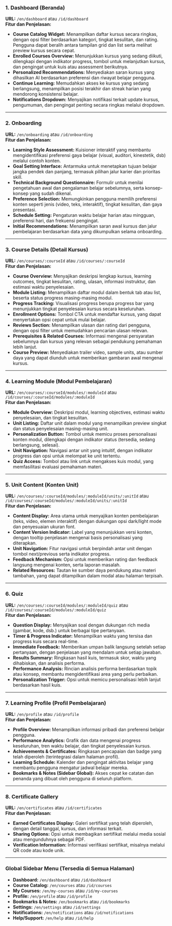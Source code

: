 ### 1. Dashboard (Beranda)

**URL:** `/en/dashboard` atau `/id/dashboard`  
**Fitur dan Penjelasan:**

- **Course Catalog Widget:** Menampilkan daftar kursus secara ringkas, dengan opsi filter berdasarkan kategori, tingkat kesulitan, dan rating. Pengguna dapat beralih antara tampilan grid dan list serta melihat preview kursus secara cepat.
- **Enrolled Courses Overview:** Menunjukkan kursus yang sedang diikuti, dilengkapi dengan indikator progress, tombol untuk melanjutkan kursus, dan pengingat untuk kuis atau assessment berikutnya.
- **Personalized Recommendations:** Menyediakan saran kursus yang dihasilkan AI berdasarkan preferensi dan riwayat belajar pengguna.
- **Continue Learning:** Memudahkan akses ke kursus yang sedang berlangsung, menampilkan posisi terakhir dan streak harian yang mendorong konsistensi belajar.
- **Notifications Dropdown:** Menyajikan notifikasi terkait update kursus, pengumuman, dan pengingat penting secara ringkas melalui dropdown.

---

### 2. Onboarding

**URL:** `/en/onboarding` atau `/id/onboarding`  
**Fitur dan Penjelasan:**

- **Learning Style Assessment:** Kuisioner interaktif yang membantu mengidentifikasi preferensi gaya belajar (visual, auditori, kinestetik, dsb) melalui contoh konten.
- **Goal Setting Interface:** Antarmuka untuk menetapkan tujuan belajar jangka pendek dan panjang, termasuk pilihan jalur karier dan prioritas skill.
- **Technical Background Questionnaire:** Formulir untuk menilai pengetahuan awal dan pengalaman belajar sebelumnya, serta konsep-konsep yang sudah dikenal.
- **Preference Selection:** Memungkinkan pengguna memilih preferensi konten seperti jenis (video, teks, interaktif), tingkat kesulitan, dan gaya presentasi.
- **Schedule Setting:** Pengaturan waktu belajar harian atau mingguan, preferensi hari, dan frekuensi pengingat.
- **Initial Recommendations:** Menampilkan saran awal kursus dan jalur pembelajaran berdasarkan data yang dikumpulkan selama onboarding.

---

### 3. Course Details (Detail Kursus)

**URL:** `/en/courses/:courseId` atau `/id/courses/:courseId`  
**Fitur dan Penjelasan:**

- **Course Overview:** Menyajikan deskripsi lengkap kursus, learning outcomes, tingkat kesulitan, rating, ulasan, informasi instruktur, dan estimasi waktu penyelesaian.
- **Module Listing:** Menampilkan daftar modul dalam bentuk tab atau list, beserta status progress masing-masing modul.
- **Progress Tracking:** Visualisasi progress berupa progress bar yang menunjukkan tingkat penyelesaian kursus secara keseluruhan.
- **Enrollment Options:** Tombol CTA untuk mendaftar kursus, yang dapat menyertakan opsi cepat untuk mulai belajar.
- **Reviews Section:** Menampilkan ulasan dan rating dari pengguna, dengan opsi filter untuk memudahkan pencarian ulasan relevan.
- **Prerequisites & Related Courses:** Informasi mengenai persyaratan sebelumnya dan kursus yang relevan sebagai pendukung pemahaman lebih lanjut.
- **Course Preview:** Menyediakan trailer video, sample units, atau sumber daya yang dapat diunduh untuk memberikan gambaran awal mengenai kursus.

---

### 4. Learning Module (Modul Pembelajaran)

**URL:** `/en/courses/:courseId/modules/:moduleId` atau `/id/courses/:courseId/modules/:moduleId`  
**Fitur dan Penjelasan:**

- **Module Overview:** Deskripsi modul, learning objectives, estimasi waktu penyelesaian, dan tingkat kesulitan.
- **Unit Listing:** Daftar unit dalam modul yang menampilkan preview singkat dan status penyelesaian masing-masing unit.
- **Personalization Button:** Tombol untuk memicu proses personalisasi konten modul, dilengkapi dengan indikator status (tersedia, sedang berlangsung, selesai).
- **Unit Navigation:** Navigasi antar unit yang intuitif, dengan indikator progress dan opsi untuk melompat ke unit tertentu.
- **Quiz Access:** Tombol atau link untuk mengakses kuis modul, yang memfasilitasi evaluasi pemahaman materi.

---

### 5. Unit Content (Konten Unit)

**URL:** `/en/courses/:courseId/modules/:moduleId/units/:unitId` atau `/id/courses/:courseId/modules/:moduleId/units/:unitId`  
**Fitur dan Penjelasan:**

- **Content Display:** Area utama untuk menyajikan konten pembelajaran (teks, video, elemen interaktif) dengan dukungan opsi dark/light mode dan penyesuaian ukuran font.
- **Content Version Indicator:** Label yang menunjukkan versi konten, dengan tooltip penjelasan mengenai basis personalisasi yang diterapkan.
- **Unit Navigation:** Fitur navigasi untuk berpindah antar unit dengan tombol next/previous serta indikator progress.
- **Feedback Mechanism:** Opsi untuk memberikan rating dan feedback langsung mengenai konten, serta laporan masalah.
- **Related Resources:** Tautan ke sumber daya pendukung atau materi tambahan, yang dapat ditampilkan dalam modal atau halaman terpisah.

---

### 6. Quiz

**URL:** `/en/courses/:courseId/modules/:moduleId/quiz` atau `/id/courses/:courseId/modules/:moduleId/quiz`  
**Fitur dan Penjelasan:**

- **Question Display:** Menyajikan soal dengan dukungan rich media (gambar, kode, dsb.) untuk berbagai tipe pertanyaan.
- **Timer & Progress Indicator:** Menampilkan waktu yang tersisa dan progress kuis secara real-time.
- **Immediate Feedback:** Memberikan umpan balik langsung setelah setiap pertanyaan, dengan penjelasan yang mendalam untuk setiap jawaban.
- **Results Summary:** Ringkasan hasil kuis, termasuk skor, waktu yang dihabiskan, dan analisis performa.
- **Performance Analysis:** Rincian analisis performa berdasarkan topik atau konsep, membantu mengidentifikasi area yang perlu perbaikan.
- **Personalization Trigger:** Opsi untuk memicu personalisasi lebih lanjut berdasarkan hasil kuis.

---

### 7. Learning Profile (Profil Pembelajaran)

**URL:** `/en/profile` atau `/id/profile`  
**Fitur dan Penjelasan:**

- **Profile Overview:** Menampilkan informasi pribadi dan preferensi belajar pengguna.
- **Performance Analytics:** Grafik dan data mengenai progress keseluruhan, tren waktu belajar, dan tingkat penyelesaian kursus.
- **Achievements & Certificates:** Ringkasan pencapaian dan badge yang telah diperoleh (terintegrasi dalam halaman profil).
- **Learning Schedule:** Kalender dan pengingat aktivitas belajar yang membantu pengguna mengatur jadwal belajar mereka.
- **Bookmarks & Notes (Sidebar Global):** Akses cepat ke catatan dan penanda yang dibuat oleh pengguna di seluruh platform.

---

### 8. Certificate Gallery

**URL:** `/en/certificates` atau `/id/certificates`  
**Fitur dan Penjelasan:**

- **Earned Certificates Display:** Galeri sertifikat yang telah diperoleh, dengan detail tanggal, kursus, dan informasi terkait.
- **Sharing Options:** Opsi untuk membagikan sertifikat melalui media sosial atau mengunduhnya sebagai PDF.
- **Verification Information:** Informasi verifikasi sertifikat, misalnya melalui QR code atau kode unik.

---

### Global Sidebar Menu (Tersedia di Semua Halaman)

- **Dashboard:** `/en/dashboard` atau `/id/dashboard`
- **Course Catalog:** `/en/courses` atau `/id/courses`
- **My Courses:** `/en/my-courses` atau `/id/my-courses`
- **Profile:** `/en/profile` atau `/id/profile`
- **Bookmarks & Notes:** `/en/bookmarks` atau `/id/bookmarks`
- **Settings:** `/en/settings` atau `/id/settings`
- **Notifications:** `/en/notifications` atau `/id/notifications`
- **Help/Support:** `/en/help` atau `/id/help`